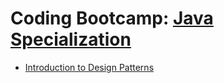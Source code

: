 # Coding Bootcamp: [Java Specialization](https://codeandwork.github.io/courses/java-p.html)

- [Introduction to Design Patterns](https://codeandwork.github.io/courses/common/designPatterns.html)